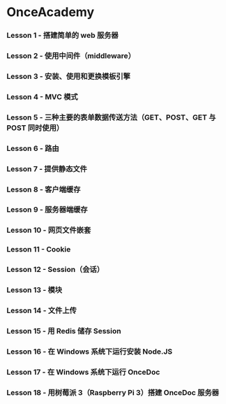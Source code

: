 # OnceAcademy
### Lesson 1 - 搭建简单的 web 服务器  
### Lesson 2 - 使用中间件（middleware）  
### Lesson 3 - 安装、使用和更换模板引擎   
### Lesson 4 - MVC 模式  
### Lesson 5 - 三种主要的表单数据传送方法（GET、POST、GET 与 POST 同时使用）  
### Lesson 6 - 路由  
### Lesson 7 - 提供静态文件  
### Lesson 8 - 客户端缓存  
### Lesson 9 - 服务器端缓存  
### Lesson 10 - 网页文件嵌套  
### Lesson 11 - Cookie  
### Lesson 12 - Session（会话）  
### Lesson 13 - 模块  
### Lesson 14 - 文件上传  
### Lesson 15 - 用 Redis 储存 Session  
### Lesson 16 - 在 Windows 系统下运行安装 Node.JS 
### Lesson 17 - 在 Windows 系统下运行 OnceDoc  
### Lesson 18 - 用树莓派 3（Raspberry Pi 3）搭建 OnceDoc 服务器  